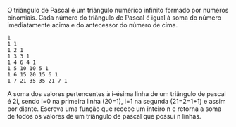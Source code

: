 O triângulo de Pascal é um triângulo numérico infinito formado por números binomiais. Cada número do triângulo de Pascal é igual à soma do número imediatamente acima e do antecessor do número de cima.

```
1
1 1
1 2 1
1 3 3 1
1 4 6 4 1
1 5 10 10 5 1
1 6 15 20 15 6 1
1 7 21 35 35 21 7 1
```

A soma dos valores pertencentes à i-ésima linha de um triângulo de pascal é 2i, sendo i=0 na primeira linha (20=1), i=1 na segunda (21=2=1+1) e assim por diante. Escreva uma função que recebe um inteiro n e retorna a soma de todos os valores de um triângulo de pascal que possui n linhas.